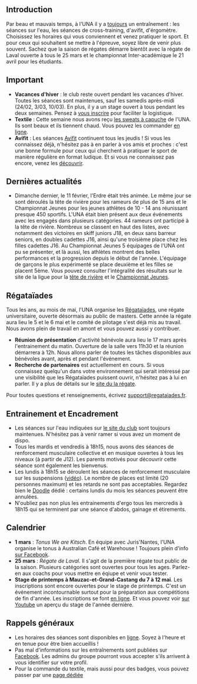 ## Introduction

Par beau et mauvais temps, à l'UNA il y a [toujours](http://univ-nantes-aviron.fr/page/horaires) un entraînement : les séances sur l'eau, les séances de cross-training, d'avifit, d'érgomètre. Choisissez les horaires qui vous conviennent et venez pratiquer le sport. Et pour ceux qui souhaitent se mettre à l'épreuve, soyez libre de venir plus souvent. Sachez que la saison de régates démarre bientôt avec la régate de Laval ouverte à tous le 25 mars et le championnat Inter-académique le 21 avril pour les étudiants.

## Important

* **Vacances d'hiver** : le club reste ouvert pendant les vacances d'hiver. Toutes les séances sont maintenues, sauf les samedis après-midi (24/02, 3/03, 10/03). En plus, il y a un stage ouvert à tous pendant les deux semaines. Pensez à [vous inscrire](https://doodle.com/poll/nvw775u3aty2yph9) pour faciliter la logistique.
* **Textile** : Cette semaine nous avons reçu [les sweats à capuche](https://scontent-cdg2-1.xx.fbcdn.net/v/t31.0-8/27993725_10212617211479830_5900291545381218093_o.jpg?oh=836f0f0cd5a6519e99cc5e6da956ef6b&oe=5B0361B5) de l'UNA.  Ils sont beaux et ils tiennent chaud. Vous pouvez les commander [en ligne](https://www.helloasso.com/associations/universite-de-nantes-aviron/evenements/vente-textile-2017-2018).
* **Avifit** : Les séances [Avifit](http://univ-nantes-aviron.fr/page/aviron-avifit) continuent tous les jeudis ! Si vous les connaissez déjà, n'hésitez pas à en parler à vos amis et proches : c'est une bonne formule pour ceux qui cherchent à pratiquer le sport de manière régulière en format ludique. Et si vous ne connaissez pas encore, venez les [découvrir](https://doodle.com/poll/7umitbx3fi3zkuay).

## Dernières actualités

* Dimanche dernier, le 11 février, l'Erdre était très animée. Le même jour se sont déroulés la tête de rivière pour les rameurs de plus de 15 ans et le Championnat Jeunes pour les jeunes athlètes de 10 - 14 ans réunissant presque 450 sportifs. L'UNA était bien présent aux deux événements avec les engagés dans plusieurs catégories. 44 rameurs ont participé à la tête de rivière. Nombreux se classent en haut des listes, avec notamment des victoires en skiff juniors J18, en deux sans barreur seniors, en doubles cadettes J16, ainsi qu'une troisième place chez les filles cadettes J16.
Au Championnat Jeunes 5 équipages de l'UNA ont pu se présenter, et là aussi, les athlètes montrent des belles performances et la progression depuis le début de l'année. L'équipage de garçons le plus expérimenté se place deuxième et les filles se placent 5ème. Vous pouvez consulter l'intégralité des résultats sur le site de la ligue pour la [tête de rivière](http://www.avironpdl.fr/resultats/17-18/Classement-TdR_Nantes11fev18.pdf) et le [Championnat Jeunes](http://www.avironpdl.fr/resultats/17-18/ChampionnatJeuneFFAClassement-11fev18.pdf).

## Régataïades

Tous les ans, au mois de mai, l'UNA organise les [Régataïades](http://regataiades.fr/), une régate universitaire, ouverte désormais au public de masters. Cette année la régate aura lieu le 5 et le 6 mai et le comité de pilotage s'est déjà mis au travail. Nous avons plein de travail en amont et vous pouvez aussi y contribuer.

* **Réunion de présentation** d'activité bénévole aura lieu le 17 mars après l'entrainement du matin. Ouverture de la salle vers 11h30 et la réunion démarrera à 12h. Nous allons parler de toutes les tâches disponibles aux bénévoles avant, après et pendant l'événement.
* **Recherche de partenaires** est actuellement en cours. Si vous connaissez quelqu'un dans votre environnement qui serait intéressé par une visibilité que les Régataïades puissent ouvrir, n'hésitez pas à lui en parler. Il y a plus de détails sur le [site du la régate](http://regataiades.fr/#partnership).

Pour toutes questions et renseignements, écrivez support@regataiades.fr.

## Entrainement et Encadrement

* Les séances sur l'eau indiquées sur [le site du club](http://univ-nantes-aviron.fr/page/horaires) sont toujours maintenues. N'hésitez pas à venir ramer si vous avez un moment de dispo.  
* Tous les mardis et vendredis à 18h15, nous avons des séances de renforcement musculaire collective et en musique ouvertes à tous les niveaux (à partir de J12). Les parents motivés pour découvrir cette séance sont également les bienvenus.
* Les lundis à 18h15 se déroulent les séances de renforcement musculaire sur les suspensions ([vidéo](https://youtu.be/LEO7P1I8I4c)). Le nombre de places est limité (20 personnes maximum) et les retards ne sont pas acceptables. Regardez bien le [Doodle](https://doodle.com/poll/78whtbrprvnf5kpk) dédié : certains lundis du mois les séances peuvent être annulées.
* N'oubliez pas non plus les entrainements d'ergo tous les mercredis à 18h15 qui se terminent par une séance d'abdos, gainage et étirements.

## Calendrier

* **1 mars** : *Tonus We are Kitsch*. En équipe avec Juris'Nantes, l'UNA organise le tonus à Australian Café et Warehouse ! Toujours plein d'info [sur Facebook](https://www.facebook.com/events/196507831093433/).
* **25 mars** : *Régate de Laval*. Il s'agit de la première régate tout public de la saison. Plusieurs catégories sont ouvertes pour tous les ages. Parlez-en aux coachs pour vous mettre en éqiupe et venir vous tester.
* **Stage de printemps à Mauzac-et-Grand-Castang du 7 à 12 mai**. Les inscriptions sont encore ouvertes pour le stage de printemps. C'est un événement incontournable surtout pour la préparation aux compétitions de fin d'année. Les inscriptions se font [en ligne](https://www.helloasso.com/associations/universite-de-nantes-aviron/evenements/stage-de-printemps-a-mauzac-et-grand-castang). Et vous pouvez voir [sur Youtube](https://youtu.be/9-01WItXess) un aperçu du stage de l'année dernière.

## Rappels généraux

* Les horaires des séances sont disponibles en [ligne](http://univ-nantes-aviron.fr/page/horaires). Soyez à l'heure et en tenue pour être bien accueillis !
* Pas mal d'informations sur les entraînements sont publiées sur [Facebook](https://www.facebook.com/groups/178457672172317/). Les admins du groupe pourront vous accepter s'ils arrivent à vous identifier sur votre profil.
* Pour la commande du textile, mais aussi pour des badges, vous pouvez passer par une [page dédiée](https://www.helloasso.com/associations/universite-de-nantes-aviron/evenements/vente-textile-2017-2018)
